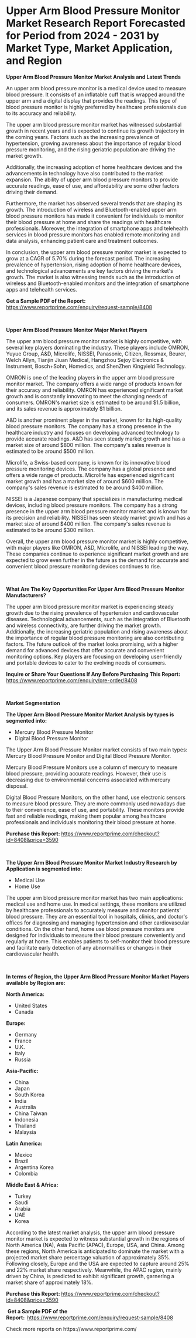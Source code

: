 <p><h1>Upper Arm Blood Pressure Monitor Market Research Report Forecasted for Period from 2024 -  2031 by Market Type, Market Application, and Region</h1></p><p><strong>Upper Arm Blood Pressure Monitor Market Analysis and Latest Trends</strong></p>
<p><p>An upper arm blood pressure monitor is a medical device used to measure blood pressure. It consists of an inflatable cuff that is wrapped around the upper arm and a digital display that provides the readings. This type of blood pressure monitor is highly preferred by healthcare professionals due to its accuracy and reliability.</p><p>The upper arm blood pressure monitor market has witnessed substantial growth in recent years and is expected to continue its growth trajectory in the coming years. Factors such as the increasing prevalence of hypertension, growing awareness about the importance of regular blood pressure monitoring, and the rising geriatric population are driving the market growth.</p><p>Additionally, the increasing adoption of home healthcare devices and the advancements in technology have also contributed to the market expansion. The ability of upper arm blood pressure monitors to provide accurate readings, ease of use, and affordability are some other factors driving their demand.</p><p>Furthermore, the market has observed several trends that are shaping its growth. The introduction of wireless and Bluetooth-enabled upper arm blood pressure monitors has made it convenient for individuals to monitor their blood pressure at home and share the readings with healthcare professionals. Moreover, the integration of smartphone apps and telehealth services in blood pressure monitors has enabled remote monitoring and data analysis, enhancing patient care and treatment outcomes.</p><p>In conclusion, the upper arm blood pressure monitor market is expected to grow at a CAGR of 5.70% during the forecast period. The increasing prevalence of hypertension, rising adoption of home healthcare devices, and technological advancements are key factors driving the market's growth. The market is also witnessing trends such as the introduction of wireless and Bluetooth-enabled monitors and the integration of smartphone apps and telehealth services.</p></p>
<p><strong>Get a Sample PDF of the Report:&nbsp;</strong> <a href="https://www.reportprime.com/enquiry/request-sample/8408">https://www.reportprime.com/enquiry/request-sample/8408</a></p>
<p>&nbsp;</p>
<p><strong>Upper Arm Blood Pressure Monitor Major Market Players</strong></p>
<p><p>The upper arm blood pressure monitor market is highly competitive, with several key players dominating the industry. These players include OMRON, Yuyue Group, A&D, Microlife, NISSEI, Panasonic, Citizen, Rossmax, Beurer, Welch Allyn, Tianjin Jiuan Medical, Hangzhou Sejoy Electronics & Instrument, Bosch+Sohn, Homedics, and ShenZhen Kingyield Technology. </p><p>OMRON is one of the leading players in the upper arm blood pressure monitor market. The company offers a wide range of products known for their accuracy and reliability. OMRON has experienced significant market growth and is constantly innovating to meet the changing needs of consumers. OMRON's market size is estimated to be around $1.5 billion, and its sales revenue is approximately $1 billion.</p><p>A&D is another prominent player in the market, known for its high-quality blood pressure monitors. The company has a strong presence in the healthcare industry and focuses on developing advanced technology to provide accurate readings. A&D has seen steady market growth and has a market size of around $800 million. The company's sales revenue is estimated to be around $500 million.</p><p>Microlife, a Swiss-based company, is known for its innovative blood pressure monitoring devices. The company has a global presence and offers a wide range of products. Microlife has experienced significant market growth and has a market size of around $600 million. The company's sales revenue is estimated to be around $400 million.</p><p>NISSEI is a Japanese company that specializes in manufacturing medical devices, including blood pressure monitors. The company has a strong presence in the upper arm blood pressure monitor market and is known for its precision and reliability. NISSEI has seen steady market growth and has a market size of around $400 million. The company's sales revenue is estimated to be around $300 million.</p><p>Overall, the upper arm blood pressure monitor market is highly competitive, with major players like OMRON, A&D, Microlife, and NISSEI leading the way. These companies continue to experience significant market growth and are expected to grow even further in the future as the demand for accurate and convenient blood pressure monitoring devices continues to rise.</p></p>
<p>&nbsp;</p>
<p><strong>What Are The Key Opportunities For Upper Arm Blood Pressure Monitor Manufacturers?</strong></p>
<p><p>The upper arm blood pressure monitor market is experiencing steady growth due to the rising prevalence of hypertension and cardiovascular diseases. Technological advancements, such as the integration of Bluetooth and wireless connectivity, are further driving the market growth. Additionally, the increasing geriatric population and rising awareness about the importance of regular blood pressure monitoring are also contributing factors. The future outlook of the market looks promising, with a higher demand for advanced devices that offer accurate and convenient monitoring options. Key players are focusing on developing user-friendly and portable devices to cater to the evolving needs of consumers.</p></p>
<p><strong>Inquire or Share Your Questions If Any Before Purchasing This Report:</strong> <a href="https://www.reportprime.com/enquiry/pre-order/8408">https://www.reportprime.com/enquiry/pre-order/8408</a></p>
<p>&nbsp;</p>
<p><strong>Market Segmentation</strong></p>
<p><strong>The Upper Arm Blood Pressure Monitor Market Analysis by types is segmented into:</strong></p>
<p><ul><li>Mercury Blood Pressure Monitor</li><li>Digital Blood Pressure Monitor</li></ul></p>
<p><p>The Upper Arm Blood Pressure Monitor market consists of two main types: Mercury Blood Pressure Monitor and Digital Blood Pressure Monitor. </p><p>Mercury Blood Pressure Monitors use a column of mercury to measure blood pressure, providing accurate readings. However, their use is decreasing due to environmental concerns associated with mercury disposal.</p><p>Digital Blood Pressure Monitors, on the other hand, use electronic sensors to measure blood pressure. They are more commonly used nowadays due to their convenience, ease of use, and portability. These monitors provide fast and reliable readings, making them popular among healthcare professionals and individuals monitoring their blood pressure at home.</p></p>
<p><strong>Purchase this Report:&nbsp;</strong><a href="https://www.reportprime.com/checkout?id=8408&price=3590">https://www.reportprime.com/checkout?id=8408&price=3590</a></p>
<p>&nbsp;</p>
<p><strong>The Upper Arm Blood Pressure Monitor Market Industry Research by Application is segmented into:</strong></p>
<p><ul><li>Medical Use</li><li>Home Use</li></ul></p>
<p><p>The upper arm blood pressure monitor market has two main applications: medical use and home use. In medical settings, these monitors are utilized by healthcare professionals to accurately measure and monitor patients' blood pressure. They are an essential tool in hospitals, clinics, and doctor's offices for diagnosing and managing hypertension and other cardiovascular conditions. On the other hand, home use blood pressure monitors are designed for individuals to measure their blood pressure conveniently and regularly at home. This enables patients to self-monitor their blood pressure and facilitate early detection of any abnormalities or changes in their cardiovascular health.</p></p>
<p>&nbsp;</p>
<p><strong>In terms of Region, the Upper Arm Blood Pressure Monitor Market Players available by Region are:</strong></p>
<p>
    <p> <strong> North America: </strong>
        <ul>
            <li>United States</li>
            <li>Canada</li>
        </ul>
        </p> 
    <p> <strong> Europe: </strong>
        <ul>
            <li>Germany</li>
            <li>France</li>
            <li>U.K.</li>
            <li>Italy</li>
            <li>Russia</li>
        </ul>
        </p> 
    <p> <strong> Asia-Pacific: </strong>
        <ul>
            <li>China</li>
            <li>Japan</li>
            <li>South Korea</li>
            <li>India</li>
            <li>Australia</li>
            <li>China Taiwan</li>
            <li>Indonesia</li>
            <li>Thailand</li>
            <li>Malaysia</li>
        </ul>
        </p> 
    <p> <strong> Latin America: </strong>
        <ul>
            <li>Mexico</li>
            <li>Brazil</li>
            <li>Argentina Korea</li>
            <li>Colombia</li>
        </ul>
        </p> 
    <p> <strong> Middle East & Africa: </strong>
        <ul>
            <li>Turkey</li>
            <li>Saudi</li>
            <li>Arabia</li>
            <li>UAE</li>
            <li>Korea</li>
        </ul>
    </p>
    </p>
<p><p>According to the latest market analysis, the upper arm blood pressure monitor market is expected to witness substantial growth in the regions of North America (NA), Asia Pacific (APAC), Europe, USA, and China. Among these regions, North America is anticipated to dominate the market with a projected market share percentage valuation of approximately 35%. Following closely, Europe and the USA are expected to capture around 25% and 22% market share respectively. Meanwhile, the APAC region, mainly driven by China, is predicted to exhibit significant growth, garnering a market share of approximately 18%.</p></p>
<p><strong>Purchase this Report: </strong><a href="https://www.reportprime.com/checkout?id=8408&price=3590">https://www.reportprime.com/checkout?id=8408&price=3590</a></p>
<p>&nbsp;<strong>Get a Sample PDF of the Report:&nbsp;&nbsp;</strong><a href="https://www.reportprime.com/enquiry/request-sample/8408">https://www.reportprime.com/enquiry/request-sample/8408</a></p>
<p><strong></strong></p>
<p>Check more reports on https://www.reportprime.com/</p>
